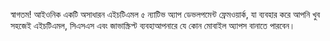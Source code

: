 স্বাগতম! আইওনিক একটি অসাধারন এইচটিএমল ৫ ন্যাটিভ অ্যাপ ডেভলপমেন্ট ফ্রেমওয়ার্ক, যা ব্যবহার করে আপনি খুব সহজেই এইচটিএমল, সিএসএস এবং জাভাস্ক্রিপ্ট ব্যবহাআপনারে যে কোন মোবাইল অ্যাপস বানাতে পারবেন।
